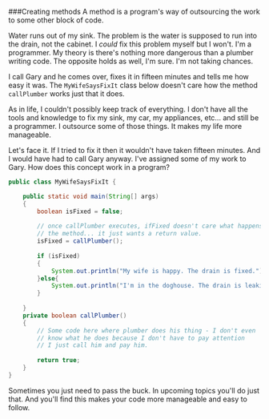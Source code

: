 <!--djw:done--->
###Creating methods
A method is a program's way of outsourcing the work to some other block of code. 

Water runs out of my sink. The problem is the water is supposed to run into the drain, not the cabinet. I *could* fix this problem myself but I won't. I'm a programmer. My theory is there's nothing more dangerous than a plumber writing code. The opposite holds as well, I'm sure. I'm not taking chances. 

I call Gary and he comes over, fixes it in fifteen minutes and tells me how easy it was. The ```MyWifeSaysFixIt``` class below doesn't care how the method ```callPlumber``` works just that it does. 

As in life, I couldn't possibly keep track of everything. I don't have all the tools and knowledge to fix my sink, my car, my appliances, etc... and still be a programmer. I outsource some of those things. It makes my life more manageable.

Let's face it. If I tried to fix it then it wouldn't have taken fifteen minutes. And I would have had to call Gary anyway. I've assigned some of my work to Gary. How does this concept work in a program?

```java 
public class MyWifeSaysFixIt {

	public static void main(String[] args) 
	{
		boolean isFixed = false;
		
		// once callPlumber executes, ifFixed doesn't care what happens in
		// the method... it just wants a return value.
		isFixed = callPlumber();
		
		if (isFixed)
		{
			System.out.println("My wife is happy. The drain is fixed.");
		}else{
			System.out.println("I'm in the doghouse. The drain is leaking.");
		}
		
	}
	private boolean callPlumber()
	{
		// Some code here where plumber does his thing - I don't even
		// know what he does because I don't have to pay attention
		// I just call him and pay him.
		
		return true;
	}
}
```

Sometimes you just need to pass the buck. In upcoming topics you'll do just that. And you'll find this makes your code more manageable and easy to follow.
